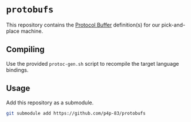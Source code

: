 # `protobufs`

This repository contains the [Protocol Buffer](https://protobuf.dev/overview/) definition(s) for our pick-and-place machine.

## Compiling

Use the provided `protoc-gen.sh` script to recompile the target language bindings.

## Usage

Add this repository as a submodule.
```sh
git submodule add https://github.com/p4p-83/protobufs
```
